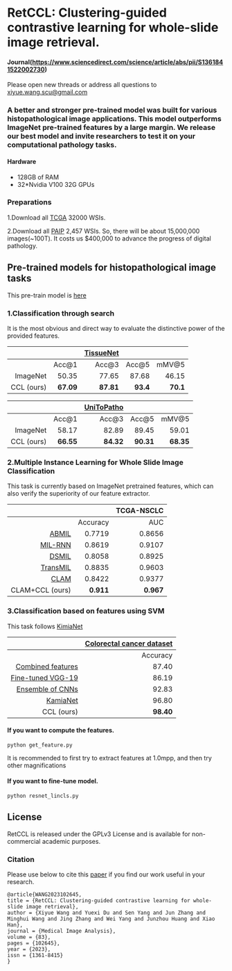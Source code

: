 # RetCCL: Clustering-guided contrastive learning for whole-slide image retrieval.

#### Journal(https://www.sciencedirect.com/science/article/abs/pii/S1361841522002730)

Please open new threads or address all questions to xiyue.wang.scu@gmail.com

### A better and stronger pre-trained model was built for various histopathological image applications. This model outperforms ImageNet pre-trained features by a large margin. We release our best model and invite researchers to test it on your computational pathology tasks.

#### Hardware

* 128GB of RAM
* 32*Nvidia V100 32G GPUs

### Preparations
1.Download all [TCGA](https://portal.gdc.cancer.gov/projects?filters=%7B%22op%22%3A%22and%22%2C%22content%22%3A%5B%7B%22op%22%3A%22in%22%2C%22content%22%3A%7B%22field%22%3A%22projects.program.name%22%2C%22value%22%3A%5B%22TCGA%22%5D%7D%7D%5D%7D) 32000 WSIs. 

2.Download all [PAIP](http://wisepaip.org/paip) 2,457 WSIs. So, there will be about 15,000,000 images(~100T). It costs us $400,000 to advance the progress of digital pathology.



## Pre-trained models for histopathological image tasks
This pre-train model is [here](https://drive.google.com/drive/folders/1AhstAFVqtTqxeS9WlBpU41BV08LYFUnL?usp=sharing)
### 1.Classification through search
It is the most obvious and direct way to evaluate the distinctive power of the provided features.

|          |         | [TissueNet](https://www.drivendata.org/competitions/67/competition-cervicalbiopsy/page/254/) |    |    |
|----------:|--------:|------:|--------:|-------------:|
|         | Acc@1   | Acc@3    |   Acc@5 |   mMV@5 |
| ImageNet | 50.35   | 77.65 |    87.68 |         46.15 |                
| CCL (ours) | **67.09**  | **87.81**  |    **93.4** |         **70.1** |                  


|          |         | [UniToPatho](https://ieee-dataport.org/open-access/unitopatho) |    |    |
|----------:|--------:|------:|--------:|-------------:|
|         | Acc@1   | Acc@3    |   Acc@5 |   mMV@5 |
| ImageNet | 58.17   | 82.89 |    89.45 |         59.01 |                
| CCL (ours) | **66.55**  | **84.32**  |    **90.31** |         **68.35** | 



### 2.Multiple Instance Learning for Whole Slide Image Classification
This task is currently based on ImageNet pretrained features, which can also verify the superiority of our feature extractor.

|          |         | TCGA-NSCLC |
|----------:|--------:|------:|
|         |  Accuracy   | AUC    |   
| [ABMIL](https://arxiv.org/abs/1802.04712) |  0.7719   | 0.8656 |
| [MIL-RNN](https://www.nature.com/articles/s41591-019-0508-1) | 0.8619   |  0.9107 |
| [DSMIL](https://arxiv.org/abs/2011.08939) | 0.8058   | 0.8925 |
| [TransMIL](https://arxiv.org/abs/2106.00908) | 0.8835   |  0.9603 |
| [CLAM](https://www.nature.com/articles/s41551-020-00682-w) |  0.8422   |   0.9377 |
| CLAM+CCL (ours) |  **0.911**   |   **0.967**  |


### 3.Classification based on features using SVM
This task follows [KimiaNet](https://www.sciencedirect.com/science/article/pii/S1361841521000785)

|          |          [Colorectal cancer dataset](https://zenodo.org/record/53169#.YRfeKYgzbmE) |
|----------------:|-------------:|
|              |  Accuracy   |    
| [Combined features](https://www.nature.com/articles/srep27988) |  87.40   |
| [Fine-tuned VGG-19](https://bmcbioinformatics.biomedcentral.com/articles/10.1186/s12859-018-2184-4) | 86.19   | 
| [Ensemble of CNNs](https://www.sciencedirect.com/science/article/pii/S095219762100049X?dgcid=rss_sd_all) |  92.83   | 
| [KamiaNet](https://www.sciencedirect.com/science/article/pii/S1361841521000785) | 96.80   |
| CCL (ours) |  **98.40**   |   


#### If you want to compute the features.
```
python get_feature.py
```
It is recommended to first try to extract features at 1.0mpp, and then try other magnifications


#### If you want to fine-tune model.
```
python resnet_lincls.py
```

## License

RetCCL is released under the GPLv3 License and is available for non-commercial academic purposes.

### Citation
Please use below to cite this [paper](https://www.sciencedirect.com/science/article/abs/pii/S1361841522002730) if you find our work useful in your research.
```
@article{WANG2023102645,
title = {RetCCL: Clustering-guided contrastive learning for whole-slide image retrieval},
author = {Xiyue Wang and Yuexi Du and Sen Yang and Jun Zhang and Minghui Wang and Jing Zhang and Wei Yang and Junzhou Huang and Xiao Han},
journal = {Medical Image Analysis},
volume = {83},
pages = {102645},
year = {2023},
issn = {1361-8415}
}
``` 

